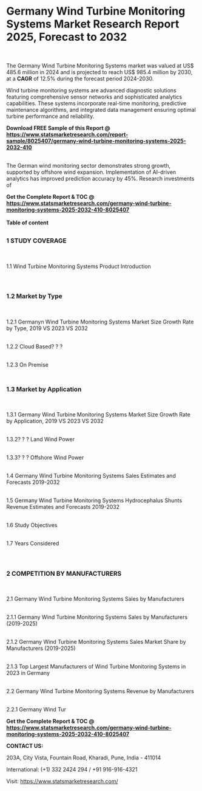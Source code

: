 <h1>Germany Wind Turbine Monitoring Systems Market Research Report 2025, Forecast to 2032</h1><br/><p>The Germany Wind Turbine Monitoring Systems market was valued at US$ 485.6 million in 2024 and is projected to reach US$ 985.4 million by 2030, at a <strong>CAGR</strong> of 12.5% during the forecast period 2024-2030.</p><p>
 
 Wind turbine monitoring systems are advanced diagnostic solutions featuring comprehensive sensor networks and sophisticated analytics capabilities. These systems incorporate real-time monitoring, predictive maintenance algorithms, and integrated data management ensuring optimal turbine performance and reliability.</p><div><b>Download FREE Sample of this Report @ <a href="https://www.statsmarketresearch.com/download-free-sample/8025407/germany-wind-turbine-monitoring-systems-2025-2032-410">https://www.statsmarketresearch.com/report-sample/8025407/germany-wind-turbine-monitoring-systems-2025-2032-410</a></b></div><br><p>
 
 The German wind monitoring sector demonstrates strong growth, supported by offshore wind expansion. Implementation of AI-driven analytics has improved prediction accuracy by 45%. Research investments of</p><div><b>Get the Complete Report & TOC @ <a href="https://www.statsmarketresearch.com/germany-wind-turbine-monitoring-systems-2025-2032-410-8025407">https://www.statsmarketresearch.com/germany-wind-turbine-monitoring-systems-2025-2032-410-8025407</a></b></div><br><b>Table of content</b><p><h2><span style="font-size:16px"><strong>1 STUDY COVERAGE</strong></span></h2><br />
 
 <p>1.1 Wind Turbine Monitoring Systems Product Introduction</p><br />
 
 <h2><span style="font-size:16px"><strong>1.2 Market by Type</strong></span></h2><br />
 
 <p>1.2.1 Germanyn Wind Turbine Monitoring Systems Market Size Growth Rate by Type, 2019 VS 2023 VS 2032<br /><br />
 
 1.2.2 Cloud Based? ? ? <br /><br />
 
 1.2.3 On Premise<br /><br />
 
 <h2><span style="font-size:16px"><strong>1.3 Market by Application</strong></span></h2><br />
 
 <p>1.3.1 Germany Wind Turbine Monitoring Systems Market Size Growth Rate by Application, 2019 VS 2023 VS 2032<br /><br />
 
 1.3.2? ? ? Land Wind Power<br /><br />
 
 1.3.3? ? ? Offshore Wind Power<br /><br />
 
 1.4 Germany Wind Turbine Monitoring Systems Sales Estimates and Forecasts 2019-2032<br /><br />
 
 1.5 Germany Wind Turbine Monitoring Systems Hydrocephalus Shunts Revenue Estimates and Forecasts 2019-2032<br /><br />
 
 1.6 Study Objectives<br /><br />
 
 1.7 Years Considered</p><br />
 
 <h2><span style="font-size:16px"><strong>2 COMPETITION BY MANUFACTURERS</strong></span></h2><br />
 
 <p>2.1 Germany Wind Turbine Monitoring Systems Sales by Manufacturers<br /><br />
 
 2.1.1 Germany Wind Turbine Monitoring Systems Sales by Manufacturers (2019-2025)<br /><br />
 
 2.1.2 Germany Wind Turbine Monitoring Systems Sales Market Share by Manufacturers (2019-2025)<br /><br />
 
 2.1.3 Top Largest Manufacturers of Wind Turbine Monitoring Systems in 2023 in Germany<br /><br />
 
 2.2 Germany Wind Turbine Monitoring Systems Revenue by Manufacturers<br /><br />
 
 2.2.1 Germany Wind Tur<br><div><b>Get the Complete Report & TOC @ <a href="https://www.statsmarketresearch.com/germany-wind-turbine-monitoring-systems-2025-2032-410-8025407">https://www.statsmarketresearch.com/germany-wind-turbine-monitoring-systems-2025-2032-410-8025407</a></b></div></p>
 
 <b>CONTACT US:</b><br>
 
 203A, City Vista, Fountain Road, Kharadi, Pune, India - 411014 <br>
 
 International: (+1) 332 2424 294 / +91 916-916-4321<br>
 
 Visit: <a href="https://www.statsmarketresearch.com/">https://www.statsmarketresearch.com/</a>
 
 <br>